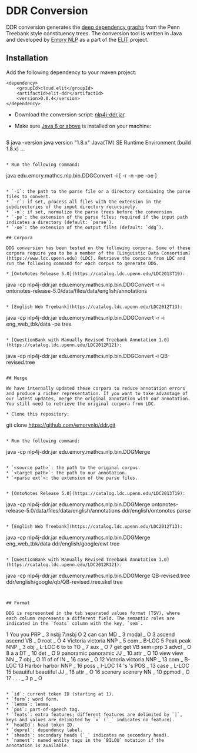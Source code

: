 # DDR Conversion

DDR conversion generates the [deep dependency graphs](https://github.com/emorynlp/ddr) from the Penn Treebank style constituency trees.
The conversion tool is written in Java and developed by [Emory NLP](http://nlp.mathcs.emory.edu) as a part of the [ELIT](https://elit.cloud) project.

## Installation

Add the following dependency to your maven project:

```
<dependency>
    <groupId>cloud.elit</groupId>
    <artifactId>elit-ddr</artifactId>
    <version>0.0.4</version>
</dependency>
```

* Download the conversion script: [nlp4j-ddr.jar](http://nlp.mathcs.emory.edu/nlp4j/nlp4j-ddr.jar).
* Make sure [Java 8 or above](http://www.oracle.com/technetwork/java/javase/downloads) is installed on your machine:

   ```
$ java -version
java version "1.8.x"
Java(TM) SE Runtime Environment (build 1.8.x)
...
   ```

* Run the following command:

   ```
java edu.emory.mathcs.nlp.bin.DDGConvert -i <filepath> [ -r -n -pe <string> -oe <string>]
   ```
   
   * `-i`: the path to the parse file or a directory containing the parse files to convert.
   * `-r`: if set, process all files with the extension in the subdirectories of the input directory recursively.
   * `-n`: if set, normalize the parse trees before the conversion.
   * `-pe`: the extension of the parse files; required if the input path indicates a directory (default: `parse`).
   * `-oe`: the extension of the output files (default: `ddg`).

## Corpora

DDG conversion has been tested on the following corpora. Some of these corpora require you to be a member of the [Linguistic Data Consortium](https://www.ldc.upenn.edu) (LDC). Retrieve the corpora from LDC and run the following command for each corpus to generate DDG.

* [OntoNotes Release 5.0](https://catalog.ldc.upenn.edu/LDC2013T19):

   ```
java -cp nlp4j-ddr.jar edu.emory.mathcs.nlp.bin.DDGConvert -r -i ontonotes-release-5.0/data/files/data/english/annotations
   ```

* [English Web Treebank](https://catalog.ldc.upenn.edu/LDC2012T13):

   ```
java -cp nlp4j-ddr.jar edu.emory.mathcs.nlp.bin.DDGConvert -r -i eng_web_tbk/data -pe tree
   ```

* [QuestionBank with Manually Revised Treebank Annotation 1.0](https://catalog.ldc.upenn.edu/LDC2012R121):

   ```
java -cp nlp4j-ddr.jar edu.emory.mathcs.nlp.bin.DDGConvert -i QB-revised.tree
   ```

## Merge

We have internally updated these corpora to reduce annotation errors and produce a richer representation. If you want to take advantage of our latest updates, merge the original annotation with our annotation. You still need to retrieve the original corpora from LDC.

* Clone this repository:

   ```
git clone https://github.com/emorynlp/ddr.git
   ```

* Run the following command:

   ```
java -cp nlp4j-ddr.jar edu.emory.mathcs.nlp.bin.DDGMerge <source path> <target path> <parse ext>
   ```

   * `<source path>`: the path to the original corpus.
   * `<target path>`: the path to our annotation.
   * `<parse ext`>: the extension of the parse files.


* [OntoNotes Release 5.0](https://catalog.ldc.upenn.edu/LDC2013T19):

   ```
java -cp nlp4j-ddr.jar edu.emory.mathcs.nlp.bin.DDGMerge ontonotes-release-5.0/data/files/data/english/annotations ddr/english/ontonotes parse
   ```

* [English Web Treebank](https://catalog.ldc.upenn.edu/LDC2012T13):

   ```
java -cp nlp4j-ddr.jar edu.emory.mathcs.nlp.bin.DDGMerge eng_web_tbk/data ddr/english/google/ewt tree
   ```

* [QuestionBank with Manually Revised Treebank Annotation 1.0](https://catalog.ldc.upenn.edu/LDC2012R121):

   ```
java -cp nlp4j-ddr.jar edu.emory.mathcs.nlp.bin.DDGMerge QB-revised.tree ddr/english/google/qb/QB-revised.tree.skel tree
   ```


## Format

DDG is represented in the tab separated values format (TSV), where each column represents a different field. The semantic roles are indicated in the `feats` column with the key, `sem`.

```
1   You        you        PRP  _        3   nsbj   7:nsbj  O
2   can        can        MD   _        3   modal  _       O
3   ascend     ascend     VB   _        0   root   _       O
4   Victoria   victoria   NNP  _        5   com    _       B-LOC
5   Peak       peak       NNP  _        3   obj    _       L-LOC
6   to         to         TO   _        7   aux    _       O
7   get        get        VB   sem=prp  3   advcl  _       O
8   a          a          DT   _        10  det    _       O
9   panoramic  panoramic  JJ   _        10  attr   _       O
10  view       view       NN   _        7   obj    _       O
11  of         of         IN   _        16  case   _       O
12  Victoria   victoria   NNP  _        13  com    _       B-LOC
13  Harbor     harbor     NNP  _        16  poss   _       I-LOC
14  's         's         POS  _        13  case   _       L-LOC
15  beautiful  beautiful  JJ   _        16  attr   _       O
16  scenery    scenery    NN   _        10  ppmod  _       O
17  .          .          .    _        3   p      _       O
```

* `id`: current token ID (starting at 1).
* `form`: word form.
* `lemma`: lemma.
* `pos`: part-of-speech tag.
* `feats`: extra features; different features are delimited by `|`, keys and values are delimited by `=` (`_` indicates no feature).
* `headId`: head token ID.
* `deprel`: dependency label.
* `sheads`: secondary heads (`_` indicates no secondary head).
* `nament`: named entity tags in the `BILOU` notation if the annotation is available.
